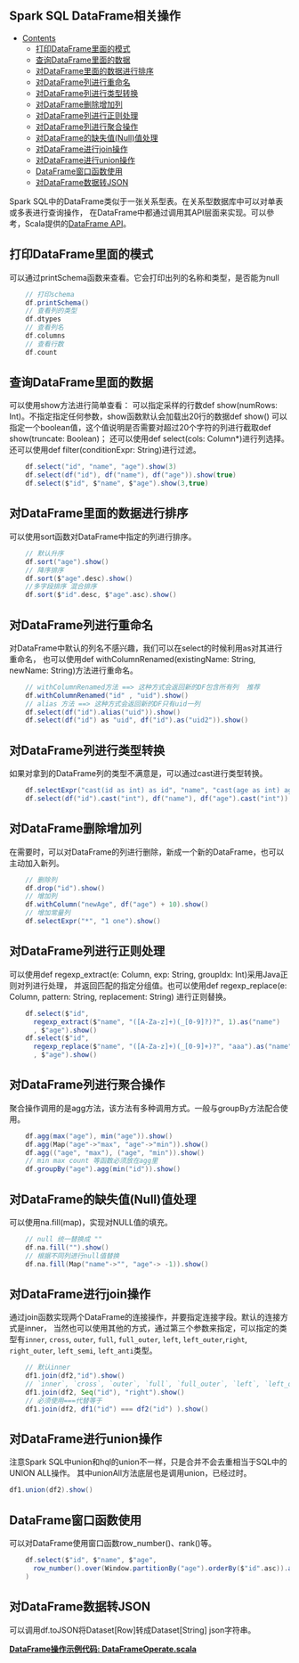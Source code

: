 Spark SQL DataFrame相关操作
------
* [Contents](#Contents)
	* [打印DataFrame里面的模式](#打印DataFrame里面的模式)
	* [查询DataFrame里面的数据](#查询DataFrame里面的数据)
	* [对DataFrame里面的数据进行排序](#对DataFrame里面的数据进行排序)
	* [对DataFrame列进行重命名](#对DataFrame列进行重命名)
	* [对DataFrame列进行类型转换](#对DataFrame列进行类型转换)
	* [对DataFrame删除增加列](#对DataFrame删除增加列)
	* [对DataFrame列进行正则处理](#对DataFrame列进行正则处理)
	* [对DataFrame列进行聚合操作](#对DataFrame列进行聚合操作)
	* [对DataFrame的缺失值(Null)值处理](#对DataFrame的缺失值(Null)值处理)
	* [对DataFrame进行join操作](#对DataFrame进行join操作)
	* [对DataFrame进行union操作](#对DataFrame进行union操作)
	* [DataFrame窗口函数使用](#DataFrame窗口函数使用)
	* [对DataFrame数据转JSON](#对DataFrame数据转JSON)
	
Spark SQL中的DataFrame类似于一张关系型表。在关系型数据库中可以对单表或多表进行查询操作，
在DataFrame中都通过调用其API层面来实现。可以參考，Scala提供的[DataFrame API](http://spark.apache.org/docs/2.2.0/api/scala/index.html#org.apache.spark.sql.Dataset)。
## 打印DataFrame里面的模式
可以通过printSchema函数来查看。它会打印出列的名称和类型，是否能为null
```scala
    // 打印schema
    df.printSchema()
    // 查看列的类型
    df.dtypes
    // 查看列名
    df.columns
    // 查看行数
    df.count
```
## 查询DataFrame里面的数据
可以使用show方法进行简单查看：
可以指定采样的行数def show(numRows: Int)。不指定指定任何参数，show函数默认会加载出20行的数据def show()
可以指定一个boolean值，这个值说明是否需要对超过20个字符的列进行截取def show(truncate: Boolean)；
还可以使用def select(cols: Column*)进行列选择。还可以使用def filter(conditionExpr: String)进行过滤。
```scala
    df.select("id", "name", "age").show(3)
    df.select(df("id"), df("name"), df("age")).show(true)
    df.select($"id", $"name", $"age").show(3,true)
```
## 对DataFrame里面的数据进行排序
可以使用sort函数对DataFrame中指定的列进行排序。
```scala
    // 默认升序
    df.sort("age").show()
    // 降序排序
    df.sort($"age".desc).show()
    //多字段排序 混合排序
    df.sort($"id".desc, $"age".asc).show()
```
## 对DataFrame列进行重命名
对DataFrame中默认的列名不感兴趣，我们可以在select的时候利用as对其进行重命名，
也可以使用def withColumnRenamed(existingName: String, newName: String)方法进行重命名。
```scala
    // withColumnRenamed方法 ==> 这种方式会返回新的DF包含所有列  推荐
    df.withColumnRenamed("id" , "uid").show()
    // alias 方法 ==> 这种方式会返回新的DF只有uid一列
    df.select(df("id").alias("uid")).show()
    df.select(df("id") as "uid", df("id").as("uid2")).show()
```
## 对DataFrame列进行类型转换
如果对拿到的DataFrame列的类型不满意是，可以通过cast进行类型转换。
```scala
    df.selectExpr("cast(id as int) as id", "name", "cast(age as int) age")
    df.select(df("id").cast("int"), df("name"), df("age").cast("int"))
```

## 对DataFrame删除增加列
在需要时，可以对DataFrame的列进行删除，新成一个新的DataFrame，也可以主动加入新列。
```scala
    // 删除列
    df.drop("id").show()
    // 增加列
    df.withColumn("newAge", df("age") + 10).show()
    // 增加常量列
    df.selectExpr("*", "1 one").show()
```

## 对DataFrame列进行正则处理
可以使用def regexp_extract(e: Column, exp: String, groupIdx: Int)采用Java正则对列进行处理，
并返回匹配的指定分组值。也可以使用def regexp_replace(e: Column, pattern: String, replacement: String)
进行正则替换。
```scala
    df.select($"id",
      regexp_extract($"name", "([A-Za-z]+)(_[0-9]?)?", 1).as("name")
      , $"age").show()
    df.select($"id",
      regexp_replace($"name", "([A-Za-z]+)(_[0-9]+)?", "aaa").as("name")
      , $"age").show()
```
## 对DataFrame列进行聚合操作
聚合操作调用的是agg方法，该方法有多种调用方式。一般与groupBy方法配合使用。
```scala
    df.agg(max("age"), min("age")).show()
    df.agg(Map("age"->"max", "age"->"min")).show()
    df.agg(("age", "max"), ("age", "min")).show()
    // min max count 等函数必须放在agg里
    df.groupBy("age").agg(min("id")).show()
```
## 对DataFrame的缺失值(Null)值处理
可以使用na.fill(map)，实现对NULL值的填充。
```scala
    // null 统一替换成 ""
    df.na.fill("").show()
    // 根据不同列进行null值替换
    df.na.fill(Map("name"->"", "age"-> -1)).show()
```
## 对DataFrame进行join操作
通过join函数实现两个DataFrame的连接操作，并要指定连接字段。默认的连接方式是inner，
当然也可以使用其他的方式，通过第三个参数来指定，可以指定的类型有`inner`, `cross`,
`outer`, `full`, `full_outer`, `left`, `left_outer`,`right`, `right_outer`,
`left_semi`, `left_anti`类型。
```scala
    // 默认inner
    df1.join(df2,"id").show()
    // `inner`, `cross`, `outer`, `full`, `full_outer`, `left`, `left_outer`,`right`, `right_outer`, `left_semi`, `left_anti`
    df1.join(df2, Seq("id"), "right").show()
    // 必须使用===代替等于
    df1.join(df2, df1("id") === df2("id") ).show()
```
## 对DataFrame进行union操作
注意Spark SQL中union和hql的union不一样，只是合并不会去重相当于SQL中的UNION ALL操作。
其中unionAll方法底层也是调用union，已经过时。
```scala
df1.union(df2).show()
``` 
## DataFrame窗口函数使用
可以对DataFrame使用窗口函数row_number()、rank()等。
```scala
    df.select($"id", $"name", $"age",
      row_number().over(Window.partitionBy("age").orderBy($"id".asc)).as("rank")
    )
```
## 对DataFrame数据转JSON
可以调用df.toJSON将Dataset[Row]转成Dataset[String] json字符串。

[**DataFrame操作示例代码: DataFrameOperate.scala**](../src/main/scala/org/spark/notes/DataFrameOperate.scala)
  


